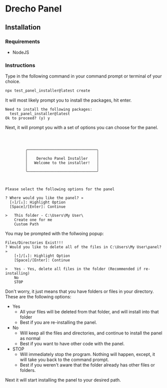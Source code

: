 # Drecho Panel

## Installation
### Requirements
- NodeJS

### Instructions
Type in the following command in your command prompt or terminal of your choice.
```sh
npx test_panel_installer@latest create
```

It will most likely prompt you to install the packages, hit enter.
```
Need to install the following packages:
  test_panel_installer@latest
Ok to proceed? (y) y
```

Next, it will prompt you with a set of options you can choose for the panel.
```



         ╭───────────────────────────────╮
         │                               │
         │    Derecho Panel Installer    │
         │   Welcome to the installer!   │
         │                               │
         ╰───────────────────────────────╯



Please select the following options for the panel

? Where would you like the panel? »
  [↑]/[↓]: Highlight Option
  [Space]/[Enter]: Continue

>   This folder - C:\Users\My User\
    Create one for me
    Custom Path
```

You may be prompted with the follwoing popup:
```
Files/Directories Exist!!!
? Would you like to delete all of the files in C:\Users\My User\panel? » 
    [↑]/[↓]: Highlight Option
    [Space]/[Enter]: Continue
  
>   Yes - Yes, delete all files in the folder (Recommended if re-installing)
    No
    STOP
```
Don't worry, it just means that you have folders or files in your directory.
These are the following options:
- Yes
  - All your files will be deleted from that folder, and will install into that folder
  - Best if you are re-installing the panel.
- No
  - Will keep all the files and directories, and continue to install the panel as normal
  - Best if you want to have other code with the panel.
- STOP
  - Will immediately stop the program. Nothing will happen, except, it will take you back to the command prompt. 
  - Best if you weren't aware that the folder already has other files or folders.

Next it will start installing the panel to your desired path.

